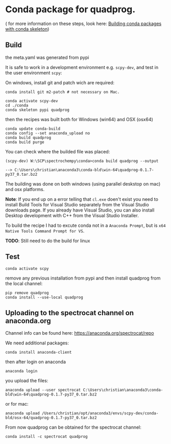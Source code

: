 Conda package for quadprog.
===========================

( for more information on these steps, look here:
[Building conda packages with conda skeleton](https://docs.conda.io/projects/conda-build/en/latest/user-guide/tutorials/build-pkgs-skeleton.html))

Build
-----
the meta.yaml was generated from pypi

It is safe to work in a development environment e.g. `scpy-dev`, 
and test in the user environment `scpy`:

On windows, install git and patch wich are required:

    conda install git m2-patch # not necessary on Mac.
       
    conda activate scpy-dev 
    cd ./conda
    conda skeleton pypi quadprog

then the recipes was built both for Windows (win64) and OSX (osx64)

    conda update conda-build
    conda config --set anaconda_upload no
    conda build quadprog
    conda build purge
 
You can check where the builded file was placed:

    (scpy-dev) W:\SCP\spectrochempy\conda>conda build quadprog --output
    
    --> C:\Users\christian\anaconda3\conda-bld\win-64\quadprog-0.1.7-py37_0.tar.bz2

The building was done on both windows (using parallel deskstop on mac) 
and osx platforms. 

**Note**: If you end up on a error telling that `cl.exe` doen't exist
you need to install Build Tools for Visual Studio separately from the Visual Studio downloads page.
If you already have Visual Studio, you can also install Desktop development with C++ from the Visual Studio Installer.

To build the recipe I had to excute conda not in a `Anaconda Prompt`, but is `x64 Native Tools Command Prompt for VS`.

**TODO**: Still need to do the build for linux

Test
----

    conda activate scpy
    
remove any previous installation from pypi 
and then install quadprog from the local channel:

    pip remove quadprog
    conda install --use-local quadprog
    
Uploading to the spectrocat channel on anaconda.org
----------------------------------------------------

Channel info can be found here: https://anaconda.org/spectrocat/repo

We need additional packages:

    conda install anaconda-client

then after login on anaconda
    
    anaconda login
    
you upload the files:

    anaconda upload --user spectrocat C:\Users\christian\anaconda3\conda-bld\win-64\quadprog-0.1.7-py37_0.tar.bz2    

or for mac:

    anaconda upload /Users/christian/opt/anaconda3/envs/scpy-dev/conda-bld/osx-64/quadprog-0.1.7-py37_0.tar.bz2

From now quadprog can be obtained for the spectrocat channel:

    conda install -c spectrocat quadprog
    
    
